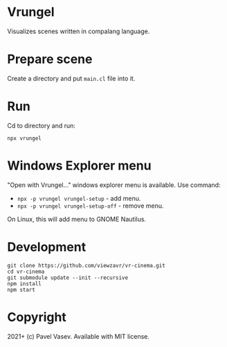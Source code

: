 # Vrungel

Visualizes scenes written in compalang language.

# Prepare scene

Create a directory and put `main.cl` file into it.

# Run

Cd to directory and run:
```
npx vrungel
```

# Windows Explorer menu

"Open with Vrungel..." windows explorer menu is available. Use command:
* `npx -p vrungel vrungel-setup` - add menu.
* `npx -p vrungel vrungel-setup-off` - remove menu.

On Linux, this will add menu to GNOME Nautilus.


# Development

```
git clone https://github.com/viewzavr/vr-cinema.git
cd vr-cinema
git submodule update --init --recursive
npm install
npm start
```


# Copyright

2021+ (c) Pavel Vasev. Available with MIT license.
